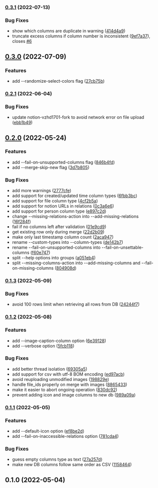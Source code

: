 ### [0.3.1](https://github.com/vzhd1701/csv2notion/compare/v0.3.0...v0.3.1) (2022-07-13)

### Bug Fixes

- show which columns are duplicate in warning ([414d4a9](https://github.com/vzhd1701/csv2notion/commit/414d4a90372775df99fbaa0ffe86369677bd1135))
- truncate excess columns if column number is inconsistent ([9ef7a37](https://github.com/vzhd1701/csv2notion/commit/9ef7a3731f700812f5ca03a36a18792ca48cf1f7)), closes [#6](https://github.com/vzhd1701/csv2notion/issues/6)

## [0.3.0](https://github.com/vzhd1701/csv2notion/compare/v0.2.1...v0.3.0) (2022-07-09)

### Features

- add --randomize-select-colors flag ([27cb75b](https://github.com/vzhd1701/csv2notion/commit/27cb75b25184a64d1c653f6bd25b920ef28ac8de))

### [0.2.1](https://github.com/vzhd1701/csv2notion/compare/v0.2.0...v0.2.1) (2022-06-04)

### Bug Fixes

- update notion-vzhd1701-fork to avoid network error on file upload ([ebb1b49](https://github.com/vzhd1701/csv2notion/commit/ebb1b49b6be7d8646406b5e21ebec50781f73907))

## [0.2.0](https://github.com/vzhd1701/csv2notion/compare/v0.1.3...v0.2.0) (2022-05-24)

### Features

- add --fail-on-unsupported-columns flag ([846b4fd](https://github.com/vzhd1701/csv2notion/commit/846b4fd2ba7bee6801bfe4da75c99a003f5f662f))
- add --merge-skip-new flag ([3d7b805](https://github.com/vzhd1701/csv2notion/commit/3d7b805385818a4a157064184f061f65af87a302))

### Bug Fixes

- add more warnings ([2777cfe](https://github.com/vzhd1701/csv2notion/commit/2777cfe17300519ca803c5b7cb35303162a68e5d))
- add support for created/updated time column types ([6fbb3bc](https://github.com/vzhd1701/csv2notion/commit/6fbb3bcb7a32736ee08b0c64f0d661d68dd75217))
- add support for file column type ([4cf2b5a](https://github.com/vzhd1701/csv2notion/commit/4cf2b5a86958a22510ffcff37797c4211e2a826b))
- add support for notion URLs in relations ([0c3a6e6](https://github.com/vzhd1701/csv2notion/commit/0c3a6e608bebd1875bf797ecb1b8809d56f54aa2))
- add support for person column type ([e897c2d](https://github.com/vzhd1701/csv2notion/commit/e897c2d3189c503e6d33e6d05d038d1eb130c1a9))
- change --missing-relations-action into --add-missing-relations ([16f284f](https://github.com/vzhd1701/csv2notion/commit/16f284fd7084ddfe5f2bd1acae21bdaff4bea1ae))
- fail if no columns left after validation ([01e9cd9](https://github.com/vzhd1701/csv2notion/commit/01e9cd9cef6306a0fa3b643afad4988a3d7471e1))
- get existing row only during merge ([22d2b09](https://github.com/vzhd1701/csv2notion/commit/22d2b094343a394cf0b149e79ac05e1aae078422))
- make only last timestamp column count ([2aca947](https://github.com/vzhd1701/csv2notion/commit/2aca9477fcff5c29f4082ea9f8ae4d62bb4a02c2))
- rename --custom-types into --column-types ([de142b7](https://github.com/vzhd1701/csv2notion/commit/de142b797029c529cb43e83af52bea068d1c3c26))
- rename --fail-on-unsupported-columns into --fail-on-unsettable-columns ([f60e747](https://github.com/vzhd1701/csv2notion/commit/f60e747b449fd09cc7103ce94f6e3bb6d5f0aa35))
- split --help options into groups ([a051eb4](https://github.com/vzhd1701/csv2notion/commit/a051eb48ce2140c15131aab232bdc32a70b8b6c3))
- split --missing-columns-action into --add-missing-columns and --fail-on-missing-columns ([804908d](https://github.com/vzhd1701/csv2notion/commit/804908d238fdbc51d04c4af9fcda1e6ff2fb11da))

### [0.1.3](https://github.com/vzhd1701/csv2notion/compare/v0.1.2...v0.1.3) (2022-05-09)

### Bug Fixes

- avoid 100 rows limit when retrieving all rows from DB ([24244f7](https://github.com/vzhd1701/csv2notion/commit/24244f7f1ea846f8ad810565b152249e6944b51c))

### [0.1.2](https://github.com/vzhd1701/csv2notion/compare/v0.1.1...v0.1.2) (2022-05-08)

### Features

- add --image-caption-column option ([6e39128](https://github.com/vzhd1701/csv2notion/commit/6e39128ed44afab581d39698913f87ddec21278a))
- add --verbose option ([5fcb118](https://github.com/vzhd1701/csv2notion/commit/5fcb118e2238b44c549c627d07ceda34b8a8158d))

### Bug Fixes

- add better thread isolation ([69305a5](https://github.com/vzhd1701/csv2notion/commit/69305a54323dfb9f2458b064802ab985ee3b69b4))
- add support for csv with utf-8 BOM encoding ([ed97acb](https://github.com/vzhd1701/csv2notion/commit/ed97acbc763137d13a8f4dff040173d5b96a7898))
- avoid reuploading unmodified images ([198829e](https://github.com/vzhd1701/csv2notion/commit/198829ebfb56f7fc03c0be618c23a24b8281960e))
- handle file_ids properly on merge with images ([8865433](https://github.com/vzhd1701/csv2notion/commit/886543345ed0347eb4756da57e744be669a86b5a))
- make it easier to abort ongoing operation ([830dc92](https://github.com/vzhd1701/csv2notion/commit/830dc922fae0590e630053ea19b1c5c4cfaa90b8))
- prevent adding icon and image columns to new db ([989a09a](https://github.com/vzhd1701/csv2notion/commit/989a09a3b48332c6479b448f8067da03ac41516d))

### [0.1.1](https://github.com/vzhd1701/csv2notion/compare/v0.1.0...v0.1.1) (2022-05-05)

### Features

- add --default-icon option ([ef8be2d](https://github.com/vzhd1701/csv2notion/commit/ef8be2dbf6e0fb1672a417720819bf50dee93e01))
- add --fail-on-inaccessible-relations option ([781cda4](https://github.com/vzhd1701/csv2notion/commit/781cda4630ab73350c33ce9673932ad90fb19171))

### Bug Fixes

- guess empty columns type as text ([27a257d](https://github.com/vzhd1701/csv2notion/commit/27a257d49ef46890f3a4e0af361ac64cbd525eea))
- make new DB columns follow same order as CSV ([1158464](https://github.com/vzhd1701/csv2notion/commit/1158464bc238717c45cef36371bad41f931805a6))

## 0.1.0 (2022-05-04)
